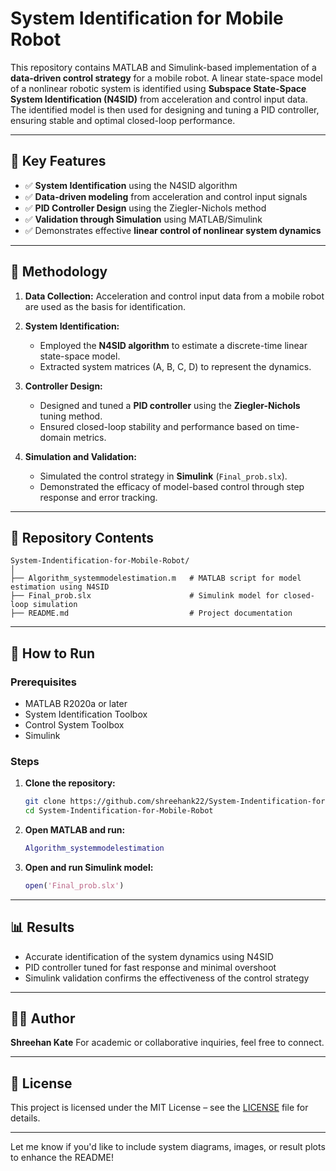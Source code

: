 # System Identification for Mobile Robot

This repository contains MATLAB and Simulink-based implementation of a **data-driven control strategy** for a mobile robot. A linear state-space model of a nonlinear robotic system is identified using **Subspace State-Space System Identification (N4SID)** from acceleration and control input data. The identified model is then used for designing and tuning a PID controller, ensuring stable and optimal closed-loop performance.

---

## 📌 Key Features

* ✅ **System Identification** using the N4SID algorithm
* ✅ **Data-driven modeling** from acceleration and control input signals
* ✅ **PID Controller Design** using the Ziegler-Nichols method
* ✅ **Validation through Simulation** using MATLAB/Simulink
* ✅ Demonstrates effective **linear control of nonlinear system dynamics**

---

## 🧠 Methodology

1. **Data Collection:** Acceleration and control input data from a mobile robot are used as the basis for identification.

2. **System Identification:**

   * Employed the **N4SID algorithm** to estimate a discrete-time linear state-space model.
   * Extracted system matrices (A, B, C, D) to represent the dynamics.

3. **Controller Design:**

   * Designed and tuned a **PID controller** using the **Ziegler-Nichols** tuning method.
   * Ensured closed-loop stability and performance based on time-domain metrics.

4. **Simulation and Validation:**

   * Simulated the control strategy in **Simulink** (`Final_prob.slx`).
   * Demonstrated the efficacy of model-based control through step response and error tracking.

---

## 📁 Repository Contents

```
System-Indentification-for-Mobile-Robot/
│
├── Algorithm_systemmodelestimation.m   # MATLAB script for model estimation using N4SID
├── Final_prob.slx                      # Simulink model for closed-loop simulation
├── README.md                           # Project documentation
```

---

## 🚀 How to Run

### Prerequisites

* MATLAB R2020a or later
* System Identification Toolbox
* Control System Toolbox
* Simulink

### Steps

1. **Clone the repository:**

   ```bash
   git clone https://github.com/shreehank22/System-Indentification-for-Mobile-Robot.git
   cd System-Indentification-for-Mobile-Robot
   ```

2. **Open MATLAB and run:**

   ```matlab
   Algorithm_systemmodelestimation
   ```

3. **Open and run Simulink model:**

   ```matlab
   open('Final_prob.slx')
   ```

---

## 📊 Results

* Accurate identification of the system dynamics using N4SID
* PID controller tuned for fast response and minimal overshoot
* Simulink validation confirms the effectiveness of the control strategy

---


## 👨‍💻 Author

**Shreehan Kate**
For academic or collaborative inquiries, feel free to connect.

---

## 📄 License

This project is licensed under the MIT License – see the [LICENSE](LICENSE) file for details.

---

Let me know if you'd like to include system diagrams, images, or result plots to enhance the README!
